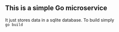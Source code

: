 ## This is a simple Go microservice
It just stores data in a sqlite database.
To build simply    
`go build`
